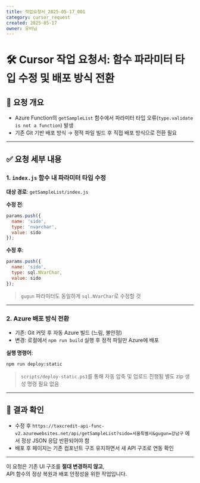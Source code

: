 ```yaml
---
title: 작업요청서_2025-05-17_001
category: cursor_request
created: 2025-05-17
owner: 유비님
---
```


# 🛠️ Cursor 작업 요청서: 함수 파라미터 타입 수정 및 배포 방식 전환

## 📌 요청 개요

- Azure Function의 `getSampleList` 함수에서 파라미터 타입 오류(`type.validate is not a function`) 발생
- 기존 Git 기반 배포 방식 → 정적 파일 빌드 후 직접 배포 방식으로 전환 필요

---

## ✅ 요청 세부 내용

### 1. `index.js` 함수 내 파라미터 타입 수정

**대상 경로**: `getSampleList/index.js`

**수정 전**:
```js
params.push({
  name: 'sido',
  type: 'nvarchar',
  value: sido
});
```

**수정 후**:
```js
params.push({
  name: 'sido',
  type: sql.NVarChar,
  value: sido
});
```

> `gugun` 파라미터도 동일하게 `sql.NVarChar`로 수정할 것

---

### 2. Azure 배포 방식 전환

- 기존: Git 커밋 후 자동 Azure 빌드 (느림, 불안정)
- 변경: 로컬에서 `npm run build` 실행 후 정적 파일만 Azure에 배포

**실행 명령어**:
```bash
npm run deploy:static
```

> `scripts/deploy-static.ps1`를 통해 자동 압축 및 업로드 진행됨
> 별도 zip 생성 명령 필요 없음

---

## 🧩 결과 확인

- 수정 후 `https://taxcredit-api-func-v2.azurewebsites.net/api/getSampleList?sido=서울특별시&gugun=강남구` 에서 정상 JSON 응답 반환되어야 함
- 배포 후 페이지는 기존 컴포넌트 구조 유지하면서 새 API 구조로 연동 확인

---

이 요청은 기존 UI 구조를 **절대 변경하지 않고**,  
API 함수의 정상 복원과 배포 안정성을 위한 작업입니다.
